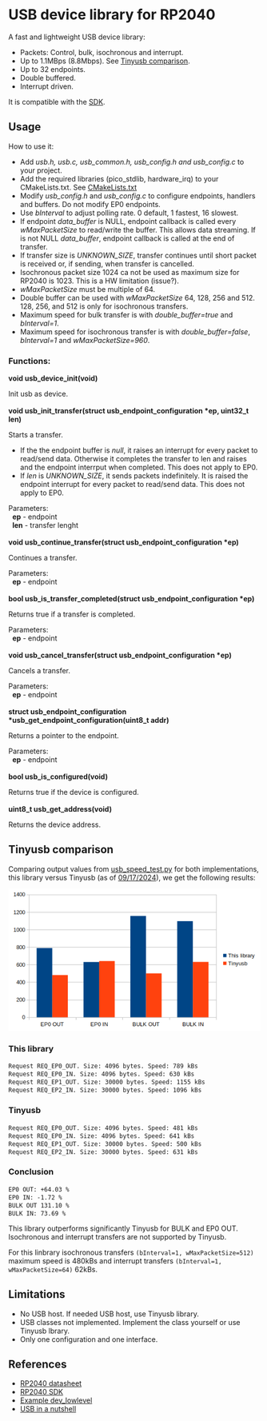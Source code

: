 # USB device library for RP2040

A fast and lightweight USB device library:

- Packets: Control, bulk, isochronous and interrupt.
- Up to 1.1MBps (8.8Mbps). See [Tinyusb comparison](#tinyusb-comparison).
- Up to 32 endpoints.
- Double buffered.
- Interrupt driven.

It is compatible with the [SDK](https://raspberrypi.github.io/pico-sdk-doxygen/).

## Usage

How to use it:

- Add *usb.h, usb.c, usb_common.h, usb_config.h and usb_config.c* to your project. 
- Add the required libraries (pico_stdlib, hardware_irq) to your CMakeLists.txt. See [CMakeLists.txt](src/CMakeLists.txt)
- Modify *usb_config.h* and *usb_config.c* to configure endpoints, handlers and buffers. Do not modify EP0 endpoints.   
- Use *bInterval* to adjust polling rate. 0 default, 1 fastest, 16 slowest.  
- If endpoint *data_buffer* is NULL, endpoint callback is called every *wMaxPacketSize* to read/write the buffer. This allows data streaming. If is not NULL *data_buffer*, endpoint callback is called at the end of transfer.  
- If transfer size is *UNKNOWN_SIZE*, transfer continues until short packet is received or, if sending, when transfer is cancelled.  
- Isochronous packet size 1024 ca not be used as maximum size for RP2040 is 1023. This is a HW limitation (issue?).  
- *wMaxPacketSize* must be multiple of 64.  
- Double buffer can be used with *wMaxPacketSize* 64, 128, 256 and 512. 128, 256, and 512 is only for isochronous transfers.  
- Maximum speed for bulk transfer is with *double_buffer=true* and *bInterval=1*.  
- Maximum speed for isochronous transfer is with *double_buffer=false*, *bInterval=1* and *wMaxPacketSize=960*.  

### Functions:  

**void usb_device_init(void)**

Init usb as device.  
\
**void usb_init_transfer(struct usb_endpoint_configuration \*ep, uint32_t len)**

Starts a transfer.

- If the the endpoint buffer is *null*, it raises an interrupt for every packet to read/send data. Otherwise it completes the transfer to len and raises and the endpoint interrput when completed. This does not apply to EP0.  
- If *len* is *UNKNOWN_SIZE*, it sends packets indefinitely. It is raised the endpoint interrupt for every packet to read/send data. This does not apply to EP0.    

Parameters:  
&nbsp;&nbsp;**ep** - endpoint  
&nbsp;&nbsp;**len** - transfer lenght  
\
**void usb_continue_transfer(struct usb_endpoint_configuration \*ep)**

Continues a transfer.  

Parameters:  
&nbsp;&nbsp;**ep** - endpoint  
\
**bool usb_is_transfer_completed(struct usb_endpoint_configuration \*ep)**

Returns true if a transfer is completed.  

Parameters:  
&nbsp;&nbsp;**ep** - endpoint  
\
**void usb_cancel_transfer(struct usb_endpoint_configuration \*ep)**

Cancels a transfer.  

Parameters:  
&nbsp;&nbsp;**ep** - endpoint  
\
**struct usb_endpoint_configuration \*usb_get_endpoint_configuration(uint8_t addr)**

Returns a pointer to the endpoint.  

Parameters:  
&nbsp;&nbsp;**ep** - endpoint  
\
**bool usb_is_configured(void)**

Returns true if the device is configured.  
\
**uint8_t usb_get_address(void)**

Returns the device address.  

## Tinyusb comparison

Comparing output values from [usb_speed_test.py](utils/usb_speed_test.py) for both implementations, this library versus Tinyusb (as of [09/17/2024](https://github.com/hathach/tinyusb/tree/f4dd1764849d005a2e44d51f62428aeaf2513804)), we get the following results:

<p align="center"><img src="./utils/comparison.png" width="600"><br>  

### This library
```
Request REQ_EP0_OUT. Size: 4096 bytes. Speed: 789 kBs
Request REQ_EP0_IN. Size: 4096 bytes. Speed: 630 kBs
Request REQ_EP1_OUT. Size: 30000 bytes. Speed: 1155 kBs
Request REQ_EP2_IN. Size: 30000 bytes. Speed: 1096 kBs
```
### Tinyusb
```
Request REQ_EP0_OUT. Size: 4096 bytes. Speed: 481 kBs
Request REQ_EP0_IN. Size: 4096 bytes. Speed: 641 kBs
Request REQ_EP1_OUT. Size: 30000 bytes. Speed: 500 kBs
Request REQ_EP2_IN. Size: 30000 bytes. Speed: 631 kBs
```
### Conclusion
```
EP0 OUT: +64.03 %
EP0 IN: -1.72 %
BULK OUT 131.10 %
BULK IN: 73.69 %
```
This library outperforms significantly Tinyusb for BULK and EP0 OUT. Isochronous and interrupt transfers are not supported by Tinyusb.  

For this linbrary isochronous transfers `(bInterval=1, wMaxPacketSize=512)` maximum speed is 480kBs and interrupt transfers `(bInterval=1, wMaxPacketSize=64)` 62kBs.  

## Limitations

- No USB host. If needed USB host, use Tinyusb library.  
- USB classes not implemented. Implement the class yourself or use Tinyusb lbrary.   
- Only one configuration and one interface.  

## References

- [RP2040 datasheet](https://datasheets.raspberrypi.com/rp2040/rp2040-datasheet.pdf)
- [RP2040 SDK](https://raspberrypi.github.io/pico-sdk-doxygen/)
- [Example dev_lowlevel](https://github.com/raspberrypi/pico-examples/tree/master/usb/device/dev_lowlevel)
- [USB in a nutshell](https://www.beyondlogic.org/usbnutshell/usb1.shtml)